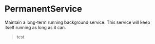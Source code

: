 # PermanentService

Maintain a long-term running background service. This service will keep itself running as long as it can.

> test

